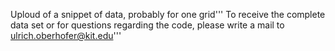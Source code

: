 Uploud of a snippet of data, probably for one grid'''
To receive the complete data set or for questions regarding the code, please write a mail to ulrich.oberhofer@kit.edu'''
